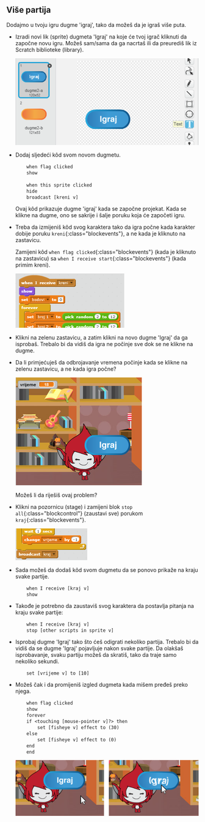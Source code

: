 ## Više partija

Dodajmo u tvoju igru dugme 'igraj', tako da možeš da je igraš više puta.

+ Izradi novi lik (sprite) dugmeta 'Igraj' na koje će tvoj igrač kliknuti da započne novu igru. Možeš sam/sama da ga nacrtaš ili da preurediš lik iz Scratch biblioteke (library).
    
    ![screenshot](images/brain-play.png)

+ Dodaj sljedeći kôd svom novom dugmetu.
    
    ```blocks
        when flag clicked
        show
    
        when this sprite clicked
        hide
        broadcast [kreni v]
    ```
    
    Ovaj kôd prikazuje dugme 'igraj' kada se započne projekat. Kada se klikne na dugme, ono se sakrije i šalje poruku koja će započeti igru.

+ Treba da izmijeniš kôd svog karaktera tako da igra počne kada karakter dobije poruku `kreni`{:class="blockevents"}, a ne kada je kliknuto na zastavicu.
    
    Zamijeni kôd `when flag clicked`{:class="blockevents"} (kada je kliknuto na zastavicu) sa `when I receive start`{:class="blockevents"} (kada primim kreni).
    
    ![screenshot](images/brain-start.png)

+ Klikni na zelenu zastavicu, a zatim klikni na novo dugme 'Igraj' da ga isprobaš. Trebalo bi da vidiš da igra ne počinje sve dok se ne klikne na dugme.

+ Da li primjećuješ da odbrojavanje vremena počinje kada se klikne na zelenu zastavicu, a ne kada igra počne?
    
    ![screenshot](images/brain-timer-bug.png)
    
    Možeš li da riješiš ovaj problem?

+ Klikni na pozornicu (stage) i zamijeni blok `stop all`{:class="blockcontrol"} (zaustavi sve) porukom `kraj`{:class="blockevents"}.
    
    ![screenshot](images/brain-end.png)

+ Sada možeš da dodaš kôd svom dugmetu da se ponovo prikaže na kraju svake partije.
    
    ```blocks
        when I receive [kraj v]
        show
    ```

+ Takođe je potrebno da zaustaviš svog karaktera da postavlja pitanja na kraju svake partije:
    
    ```blocks
        when I receive [kraj v]
        stop [other scripts in sprite v]
    ```

+ Isprobaj dugme 'Igraj' tako što ćeš odigrati nekoliko partija. Trebalo bi da vidiš da se dugme 'Igraj' pojavljuje nakon svake partije. Da olakšaš isprobavanje, svaku partiju možeš da skratiš, tako da traje samo nekoliko sekundi.
    
    ```blocks
        set [vrijeme v] to [10]
    ```

+ Možeš čak i da promijeniš izgled dugmeta kada mišem pređeš preko njega.
    
    ```blocks
        when flag clicked
        show
        forever
        if <touching [mouse-pointer v]?> then
            set [fisheye v] effect to (30)
        else
            set [fisheye v] effect to (0)
        end
        end
    ```
    
    ![screenshot](images/brain-fisheye.png)